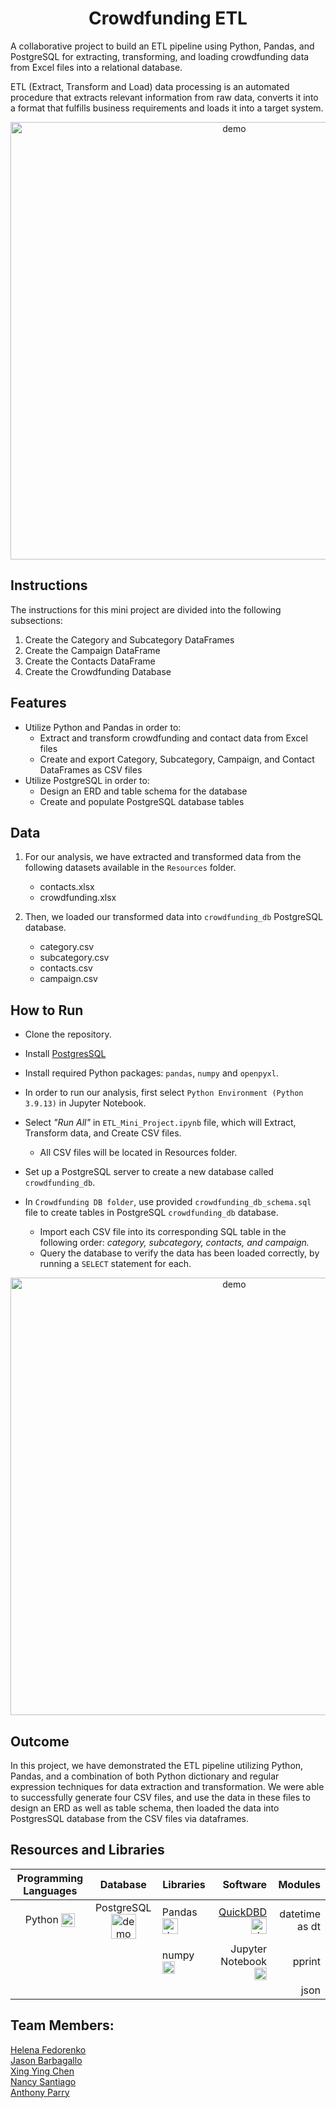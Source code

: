 <h1 align="center">Crowdfunding ETL  </h1>
<p align="center">

A collaborative project to build an ETL pipeline using Python, Pandas, and PostgreSQL for extracting, transforming, and loading crowdfunding data from Excel files into a relational database.

   ETL (Extract, Transform and Load) data processing is an automated procedure that extracts relevant information from raw data, converts it into a format that fulfills business requirements and loads it into a target system.

<p align="center">
<img width="700" align="center" src="https://images.ctfassets.net/zczdrsyzzo2x/2mQoxHDVhC0SEGQMOQO84K/0a42e2029305130e7a9fda723c017878/animation_2.gif" alt="demo"/>
</p>







## Instructions
The instructions for this mini project are divided into the following subsections:

1. Create the Category and Subcategory DataFrames
2. Create the Campaign DataFrame
3. Create the Contacts DataFrame
4. Create the Crowdfunding Database

## Features
- Utilize Python and Pandas in order to:
   - Extract and transform crowdfunding and contact data from Excel files
   - Create and export Category, Subcategory, Campaign, and Contact DataFrames as CSV files
- Utilize PostgreSQL in order to: 
   - Design an ERD and table schema for the database
   - Create and populate PostgreSQL database tables

## Data

1. For our analysis, we have extracted and transformed data from the following datasets available in the `Resources` folder.      
     - contacts.xlsx      
     - crowdfunding.xlsx 

2. Then, we loaded our transformed data into `crowdfunding_db` PostgreSQL database.
     - category.csv  
     - subcategory.csv  
     - contacts.csv   
     - campaign.csv  





## How to Run

- Clone the repository.
- Install [PostgresSQL](https://www.postgresql.org/download/)
- Install required Python packages: `pandas`, `numpy` and `openpyxl`.
- In order to run our analysis, first select `Python Environment (Python 3.9.13)` in Jupyter Notebook. 
- Select _"Run All"_ in `ETL_Mini_Project.ipynb` file, which will Extract, Transform data, and Create CSV files.
  - All CSV files will be located in Resources folder.
  
- Set up a PostgreSQL server to create a new database called `crowdfunding_db`.
- In `Crowdfunding DB folder`, use provided `crowdfunding_db_schema.sql` file to create tables in PostgreSQL `crowdfunding_db` database.
  - Import each CSV file into its corresponding SQL table in the following order: _category, subcategory, contacts, and campaign._
  - Query the database to verify the data has been loaded correctly, by running a `SELECT` statement for each.



<p align="center">
<img width="700" align="center" src="https://github.com/olenafedorenko/Crowdfunding_ETL/blob/main/Crowdfunding%20DB/crowdfunding_erd.png?raw=true" alt="demo"/>
</p>




## Outcome

In this project, we have demonstrated the ETL pipeline utilizing Python, Pandas, and a combination of both Python dictionary and regular expression techniques for data extraction and transformation. We were able to successfully generate four CSV files, and use the data in these files to design an ERD as well as table schema, then loaded the data into PostgresSQL database from the CSV files via dataframes.







## Resources and Libraries


| Programming Languages |        Database      |      Libraries        |        Software       | Modules |
| :---------------------: |:--------------------: | --------------------- | ---------------------: | -----------: |
| Python <img width="22" align="center" src="https://upload.wikimedia.org/wikipedia/commons/thumb/c/c3/Python-logo-notext.svg/1869px-Python-logo-notext.svg.png" alt="demo"/> | PostgreSQL<img width="40" align="center" src="https://download.logo.wine/logo/PostgreSQL/PostgreSQL-Logo.wine.png" alt="demo"/> | Pandas <img width="25" align="center" src="https://upload.wikimedia.org/wikipedia/commons/thumb/2/22/Pandas_mark.svg/1535px-Pandas_mark.svg.png" alt="demo"/> | [QuickDBD](https://www.quickdatabasediagrams.com) <img width="25" align="center" src="https://pbs.twimg.com/profile_images/822034379736236033/SjcdL7KR_400x400.jpg" alt="demo"/> | datetime as dt |
|                       |                       | numpy  <img width="20" align="center" src="https://encrypted-tbn0.gstatic.com/images?q=tbn:ANd9GcRFBoiMnTbYso1djdegUqL541UPN5Rqfb-SnmmWf4W1MkLCgAG1Ssnm-swHVDRib3POV2s&usqp=CAU" alt="demo"/>   |  Jupyter Notebook <img width="20" align="center" src="https://upload.wikimedia.org/wikipedia/commons/thumb/3/38/Jupyter_logo.svg/1767px-Jupyter_logo.svg.png" alt="demo"/> | pprint |
||||| json |




## Team Members:

[Helena Fedorenko](https://github.com/olenafedorenko)   
[Jason Barbagallo](https://github.com/jbarbs44)   
[Xing Ying Chen](https://github.com/xc1614)    
[Nancy Santiago](https://github.com/nancyrsantiago)    
[Anthony Parry](https://github.com/aparry6) 
